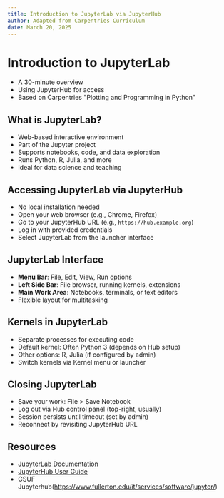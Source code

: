 ```yaml
---
title: Introduction to JupyterLab via JupyterHub
author: Adapted from Carpentries Curriculum
date: March 20, 2025
---
```


# Introduction to JupyterLab
- A 30-minute overview
- Using JupyterHub for access
- Based on Carpentries "Plotting and Programming in Python"

## What is JupyterLab?
- Web-based interactive environment
- Part of the Jupyter project
- Supports notebooks, code, and data exploration
- Runs Python, R, Julia, and more
- Ideal for data science and teaching

## Accessing JupyterLab via JupyterHub
- No local installation needed
- Open your web browser (e.g., Chrome, Firefox)
- Go to your JupyterHub URL (e.g., `https://hub.example.org`)
- Log in with provided credentials
- Select JupyterLab from the launcher interface

## JupyterLab Interface
- **Menu Bar**: File, Edit, View, Run options
- **Left Side Bar**: File browser, running kernels, extensions
- **Main Work Area**: Notebooks, terminals, or text editors
- Flexible layout for multitasking

## Kernels in JupyterLab
- Separate processes for executing code
- Default kernel: Often Python 3 (depends on Hub setup)
- Other options: R, Julia (if configured by admin)
- Switch kernels via Kernel menu or launcher

## Closing JupyterLab
- Save your work: File > Save Notebook
- Log out via Hub control panel (top-right, usually)
- Session persists until timeout (set by admin)
- Reconnect by revisiting JupyterHub URL

## Resources
- [JupyterLab Documentation](https://jupyterlab.readthedocs.io/en/stable/)
- [JupyterHub User Guide](https://nationalresearchplatform.org/documentation/userdocs/jupyter/jupyterhub-service/)
- CSUF Jupyterhub(https://www.fullerton.edu/it/services/software/jupyter/)

